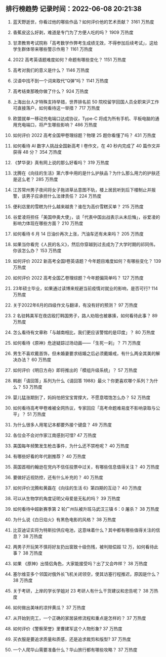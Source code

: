 
## 排行榜趋势 记录时间：2022-06-08 20:21:38
  
  1. 蓝天野逝世，你看过他的哪些作品？如何评价他的艺术贡献？ 3161 万热度
    
  2. 香蕉皮这么好剥，难道是专门为了方便人吃的吗？ 1909 万热度
    
  3. 甘肃教育考试院称「高考数学作弊考生成绩无效，不得参加后续考试」，这给学生群体带来哪些警示作用？ 1161 万热度
    
  4. 2022 高考英语题难度如何？命题有哪些变化？ 1151 万热度
    
  5. 高考对我们的意义是什么？ 1146 万热度
    
  6. 汉语中找不到一个词来取代“Q弹”吗？ 1141 万热度
    
  7. 高考结束那晚你做了什么？ 924 万热度
    
  8. 上海出台人才特殊支持举措，世界排名前 50 院校留学回国人员全职来沪工作可直接落户，如何看待这一举措？ 717 万热度
    
  9. 欧盟就单一移动充电端口达成协议，Type-C 将成为所有手机、平板电脑的通用充电端口，将产生哪些影响？ 486 万热度
    
  10. 如何评价 2022 高考全国甲卷理综题？物理 25 题你看懂了吗？ 431 万热度
    
  11. 如何看待 AI 数字人挑战全国新高考 Ⅰ 卷作文，在 40 秒内完成了 40 篇作文并获得 48 分？ 354 万热度
    
  12. 《梦华录》真有网上说的那么好看吗？ 319 万热度
    
  13. 沈腾在《向往的生活》第六季中用的是什么护肤品？为什么那么用力的护肤还是这么老？ 285 万热度
    
  14. 江苏常州男子夜间将女子拖进草丛意图不轨，楼上居民听到后下楼制止并报警，该男子应承担什么法律责任？ 224 万热度
    
  15. 便利店里的雪糕为什么越来越贵？谁在为高价雪糕买单？ 215 万热度
    
  16. 谷爱凌将担任「美国申奥大使」，谈「代表中国出战表示从未后悔」，谷爱凌的影响力体现在哪些方面？ 210 万热度
    
  17. 如何看待 6 月 14 日油价再次上涨，汽油车还有未来吗？ 205 万热度
    
  18. 如果当你看完《人民的名义》，然后你穿越到过去成为了大学时期的祁同伟，你该怎么办？ 153 万热度
    
  19. 如何评价 2022 新高考全国Ⅰ卷英语题？今年题目难度如何？有哪些变化？ 139 万热度
    
  20. 如何评价 2022 高考全国乙卷理综题？今年题偏简单吗？ 127 万热度
    
  21. 23年硕士毕业，如果通过读博来规避当前疫情对就业的影响，是否可行? 114 万热度
    
  22. 关于2022年6月的四级作文与翻译，有没有好的预测？ 97 万热度
    
  23. 2 名驻韩美军在夜店殴打韩国男子，路人劝阻也被暴揍，如何看待此事？ 89 万热度
    
  24. 怎么看待有文章称「与越南相比，我们更应该警惕的是印度」？ 80 万热度
    
  25. 如何看待《原神》危途疑踪过场动画——「生死一刹」？ 71 万热度
    
  26. 男生不喜欢戴首饰，但未婚妻要求结婚之后必须戴婚戒，有什么两全其美的解决办法？ 60 万热度
    
  27. 如何评价《明日方舟》即将推出的「模组升级系统」？ 57 万热度
    
  28. 韩剧「请回答」系列为什么《请回答 1988》最火？你更喜欢哪个系列？为什么？ 53 万热度
    
  29. 婴儿猛涨期到了，妈妈怕把宝宝胃撑大，不愿意喂饱怎么办？ 52 万热度
    
  30. 如何看待高考甲卷难被全网热议，专家回应「高考命题难易度不影响录取与公平」？ 51 万热度
    
  31. 为什么很多人用笔记本都要外接个键盘？ 49 万热度
    
  32. 各位会不会对作家江南感到可惜? 47 万热度
    
  33. 美国每年频繁发生枪击事件，为什么还不禁枪呢？ 40 万热度
    
  34. 有哪些好看的年代剧推荐？ 40 万热度
    
  35. 英国首相约翰逊在党内不信任投票中过关，有哪些信息值得关注？ 40 万热度
    
  36. 要做好近视防控，还有什么补充的？ 40 万热度
    
  37. 如何评价沈腾和黄磊在《向往的生活  6》第四期的互动？ 40 万热度
    
  38. 可以从生物学的角度证明父母爱是无私的吗？ 39 万热度
    
  39. 如何看待中超新赛季第 2 轮广州队被升班马武汉三镇 6：0 屠杀？ 38 万热度
    
  40. 为什么说《白日焰火》有黑色电影的风格？ 38 万热度
    
  41. 比亚迪证实将为特斯拉供应电池，这意味着什么？其中都有哪些值得关注的信息？ 38 万热度
    
  42. 两男子开玩笑不慎将好友扔出窗致十级伤残，被判赔偿超 12 万，如何看待此事？ 38 万热度
    
  43. 如果 《原神》出情侣角色，大家能接受吗？出了又会咋样？ 38 万热度
    
  44. 塞尔维亚多个邻国对俄外长飞机关闭领空，使其访塞行程推迟，原因是什么？ 38 万热度
    
  45. 关于考研，上岸的学长学姐对 23 考研人有什么干货建议和忠告呢？ 38 万热度
    
  46. 如何做出美味的凉拌黄瓜？ 37 万热度
    
  47. 从开始到完工，一个正确的家居装修流程和重点是怎样的？ 37 万热度
    
  48. 如何评价《警察荣誉》里曹建军这个人物形象? 37 万热度
    
  49. 买衣服是要追求质量和质感，还是追求裁剪和版型? 37 万热度
    
  50. 一个人爬华山需要准备什么？华山旅行都有哪些攻略？ 37 万热度
    